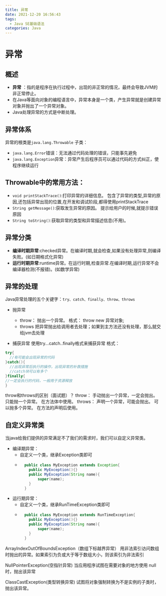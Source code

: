 ```yaml
---
title: 异常
date: 2021-12-20 16:56:43
tags:
  - Java SE基础语法
categories: Java
---
```


# 异常

## 概述
- **异常** ：指的是程序在执行过程中，出现的非正常的情况，最终会导致JVM的非正常停止。
- 在Java等面向对象的编程语言中，异常本身是一个类，产生异常就是创建异常对象并抛出了一个异常对象。
- Java处理异常的方式是中断处理。


## 异常体系
异常的根类是`java.lang.Throwable`
子类：
- `java.lang.Error`错误：无法通过代码处理的错误，只能事先避免
- `java.lang.Exception`异常：异常产生后程序员可以通过代码的方式纠正，使程序继续运行


## **Throwable中的常用方法：**

* `void printStackTrace()`:打印异常的详细信息。
    包含了异常的类型,异常的原因,还包括异常出现的位置,在开发和调试阶段,都得使用printStackTrace
* `String getMessage()`:获取发生异常的原因。
    提示给用户的时候,就提示错误原因
* `String toString()`:获取异常的类型和异常描述信息(不用)。

## 异常分类
* **编译时期异常**:checked异常。在编译时期,就会检查,如果没有处理异常,则编译失败。(如日期格式化异常)
* **运行时期异常**:runtime异常。在运行时期,检查异常.在编译时期,运行异常不会编译器检测(不报错)。(如数学异常)

## 异常的处理

Java异常处理的五个关键字：`try、catch、finally、throw、throws`
- 抛异常
  - throw：
    抛出一个异常。
    格式： throw new 异常对象;
  - throws 把异常抛出给调用者去处理；如果到主方法还没有处理，那么就交给jvm去处理

- 捕获异常
使用try...catch..finally格式来捕获异常
格式：
``` Java
try{
  //有可能会出现异常的代码
}catch(){
  //出现异常后执行的操作，出现异常的补救措施
  //catch块可以有多个
}finally{
//一定会执行的代码，一般用于资源释放
}
```
throw和throws的区别（面试题）？
throw：
手动抛出一个异常，一定会抛出。
只能抛一个异常。
在方法体中使用。
throws：
声明一个异常，可能会抛出。
可以抛多个异常。
在方法的声明后使用。


## 自定义异常类
当java给我们提供的异常满足不了我们的需求时，我们可以自定义异常类。
- 编译期异常：
  - 自定义一个类，继承Exception类即可
  - ``` Java
      public class MyException extends Exception{
        public MyException(){}
        public MyException(String name){
            super(name);
        }
      }
    ```
- 运行期异常：
  - 自定义一个类，继承RunTimeException类即可
  - ``` Java
      public class MyException extends RunTimeException{
        public MyException(){}
        public MyException(String name){
            super(name);
        }
      }
    ```

ArrayIndexOutOfBoundsException（数组下标越界异常）
用非法索引访问数组时抛出的异常。如果索引为负或大于等于数组大小，则该索引为非法索引

NullPointerException(空指针异常)
当应用程序试图在需要对象的地方使用 null 时，抛出该异常

ClassCastException(类型转换异常)
试图将对象强制转换为不是实例的子类时，抛出该异常。